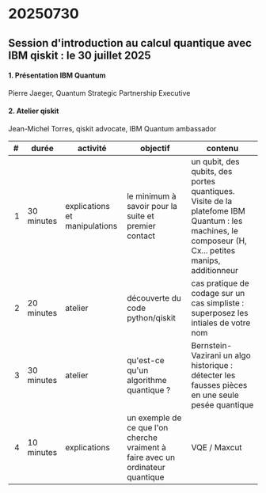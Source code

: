 # 20250730


## Session d'introduction au calcul quantique avec IBM qiskit : le 30 juillet 2025

####  1. Présentation IBM Quantum 
  Pierre Jaeger, Quantum Strategic Partnership Executive

####  2. Atelier qiskit
  Jean-Michel Torres, qiskit advocate, IBM Quantum ambassador


| # | durée | activité | objectif | contenu |
|--|--|--|--|--|
| 1 | 30 minutes|explications et manipulations | le minimum à savoir pour la suite et premier contact | un qubit, des qubits, des portes quantiques. Visite de la platefome IBM Quantum : les machines, le composeur (H, Cx... petites manips, additionneur | 
| 2 | 20 minutes| atelier| découverte du code python/qiskit | cas pratique de codage sur un cas simpliste : superposez les intiales de votre nom |
| 3 | 30 minutes| atelier | qu'est-ce qu'un algorithme quantique ? | Bernstein-Vazirani un algo historique : détecter les fausses pièces en une seule pesée quantique |
| 4 | 10 minutes| explications | un exemple de ce que l'on cherche vraiment à faire avec un ordinateur quantique | VQE / Maxcut |

